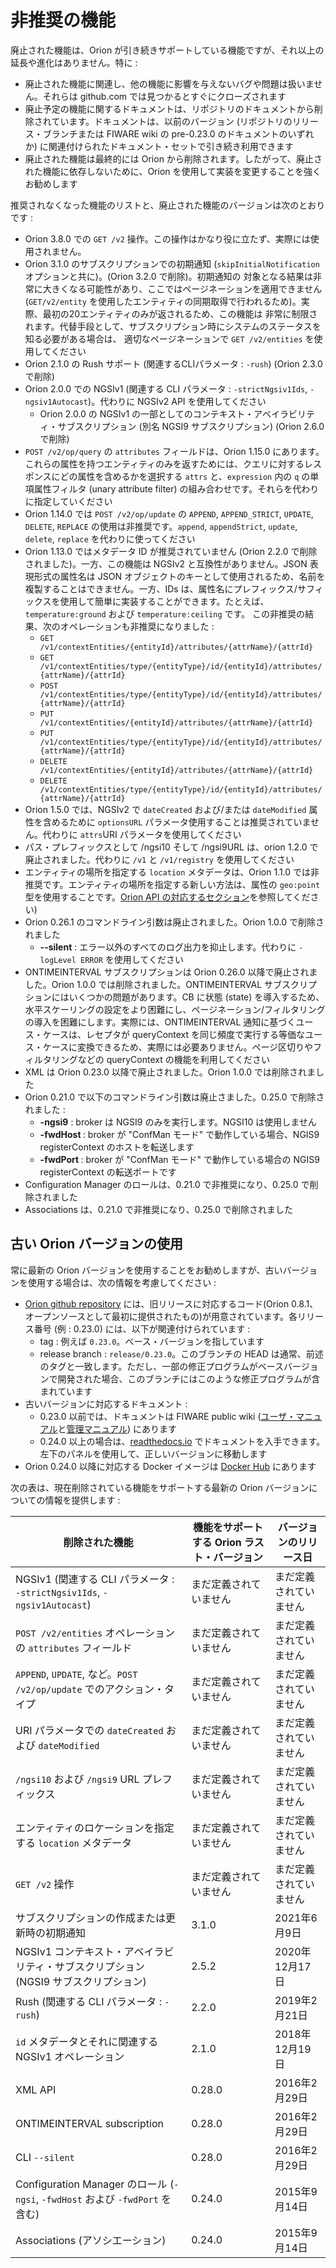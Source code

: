 # 非推奨の機能

廃止された機能は、Orion が引き続きサポートしている機能ですが、それ以上の延長や進化はありません。特に :

-   廃止された機能に関連し、他の機能に影響を与えないバグや問題は扱いません。それらは github.com では見つかるとすぐにクローズされます
-   廃止予定の機能に関するドキュメントは、リポジトリのドキュメントから削除されています。ドキュメントは、以前のバージョン (リポジトリのリリース・ブランチまたは FIWARE wiki の pre-0.23.0 のドキュメントのいずれか) に関連付けられたドキュメント・セットで引き続き利用できます
-   廃止された機能は最終的には Orion から削除されます。したがって、廃止された機能に依存しないために、Orion を使用して実装を変更することを強くお勧めします

推奨されなくなった機能のリストと、廃止された機能のバージョンは次のとおりです :

* Orion 3.8.0 での `GET /v2` 操作。この操作はかなり役に立たず、実際には使用されません。
* Orion 3.1.0 のサブスクリプションでの初期通知 (`skipInitialNotification` オプションと共に)。(Orion 3.2.0 で削除)。初期通知の
  対象となる結果は非常に大きくなる可能性があり、ここではページネーションを適用できません (`GET/v2/entity`
  を使用したエンティティの同期取得で行われるため)。実際、最初の20エンティティのみが返されるため、この機能は
  非常に制限されます。代替手段として、サブスクリプション時にシステムのステータスを知る必要がある場合は、
  適切なページネーションで `GET /v2/entities` を使用してください
* Orion 2.1.0 の Rush サポート (関連するCLIパラメータ : `-rush`)  (Orion 2.3.0 で削除)
* Orion 2.0.0 での NGSIv1 (関連する CLI パラメータ : `-strictNgsiv1Ids`, `-ngsiv1Autocast`)。代わりに NGSIv2 API を使用してください
    * Orion 2.0.0 の NGSIv1 の一部としてのコンテキスト・アベイラビリティ・サブスクリプション (別名 NGSI9 サブスクリプション)
      (Orion 2.6.0 で削除)
* `POST /v2/op/query` の `attributes` フィールドは、Orion 1.15.0 にあります。これらの属性を持つエンティティのみを返すためには、クエリに対するレスポンスにどの属性を含めるかを選択する `attrs` と、`expression` 内の `q` の単項属性フィルタ (unary attribute filter) の組み合わせです。それらを代わりに指定していください
* Orion 1.14.0 では `POST /v2/op/update` の `APPEND`, `APPEND_STRICT`, `UPDATE`, `DELETE`,  `REPLACE` の使用は非推奨です。`append`, `appendStrict`, `update`, `delete`, `replace` を代わりに使ってください
* Orion 1.13.0 ではメタデータ ID が推奨されていません (Orion 2.2.0 で削除されました)。一方、この機能は NGSIv2 と互換性がありません。JSON 表現形式の属性名は JSON オブジェクトのキーとして使用されるため、名前を複製することはできません。一方、IDs は、属性名にプレフィックス/サフィックスを使用して簡単に実装することができます。たとえば、`temperature:ground` および `temperature:ceiling` です。 この非推奨の結果、次のオペレーションも非推奨になりました :
    * `GET /v1/contextEntities/{entityId}/attributes/{attrName}/{attrId}`
    * `GET /v1/contextEntities/type/{entityType}/id/{entityId}/attributes/{attrName}/{attrId}`
    * `POST /v1/contextEntities/type/{entityType}/id/{entityId}/attributes/{attrName}/{attrId}`
    * `PUT /v1/contextEntities/{entityId}/attributes/{attrName}/{attrId}`
    * `PUT /v1/contextEntities/type/{entityType}/id/{entityId}/attributes/{attrName}/{attrId}`
    * `DELETE /v1/contextEntities/{entityId}/attributes/{attrName}/{attrId}`
    * `DELETE /v1/contextEntities/type/{entityType}/id/{entityId}/attributes/{attrName}/{attrId}`
* Orion 1.5.0 では、NGSIv2 で `dateCreated` および/または `dateModified` 属性を含めるために `optionsURL` パラメータ使用することは推奨されていません。代わりに `attrs`URI パラメータを使用してください
* パス・プレフィックスとして /ngsi10 そして /ngsi9URL は、orion 1.2.0 で廃止されました。代わりに `/v1` と `/v1/registry` を使用してください
* エンティティの場所を指定する `location` メタデータは、Orion 1.1.0 では非推奨です。エンティティの場所を指定する新しい方法は、属性の `geo:point` 型を使用することです。[Orion API の対応するセクション](../orion-api.md#geospatial-properties-of-entities)を参照してください)
* Orion 0.26.1 のコマンドライン引数は廃止されました。Orion 1.0.0 で削除されました
    * **--silent** : エラー以外のすべてのログ出力を抑止します。代わりに `-logLevel ERROR` を使用してください
* ONTIMEINTERVAL サブスクリプションは Orion 0.26.0 以降で廃止されました。Orion 1.0.0 では削除されました。ONTIMEINTERVAL サブスクリプションにはいくつかの問題があります。CB に状態 (state) を導入するため、水平スケーリングの設定をより困難にし、ページネーション/フィルタリングの導入を困難にします。実際には、ONTIMEINTERVAL 通知に基づくユース・ケースは、レセプタが queryContext を同じ頻度で実行する等価なユース・ケースに変換できるため、実際には必要ありません。ページ区切りやフィルタリングなどの queryContext の機能を利用してください
* XML は Orion 0.23.0 以降で廃止されました。Orion 1.0.0 では削除されました
* Orion 0.21.0 で以下のコマンドライン引数は廃止さました。0.25.0 で削除されました :
    * **-ngsi9** : broker は NGSI9 のみを実行します。NGSI10 は使用しません
    * **-fwdHost <host>** : broker が "ConfMan モード" で動作している場合、NGIS9 registerContext のホストを転送します
    * **-fwdPort <port>** : broker が "ConfMan モード" で動作している場合の NGIS9 registerContext の転送ポートです
* Configuration Manager のロールは、0.21.0 で非推奨になり、0.25.0 で削除されました
* Associations は、0.21.0 で非推奨になり、0.25.0 で削除されました

## 古い Orion バージョンの使用

常に最新の Orion バージョンを使用することをお勧めしますが、古いバージョンを使用する場合は、次の情報を考慮してください :

* [Orion github repository](http://github.com/telefonicaid/fiware-orion) には、旧リリースに対応するコード(Orion 0.8.1、オープンソースとして最初に提供されたもの)が用意されています。各リリース番号 (例 : 0.23.0) には、以下が関連付けられています :
	 * tag : 例えば `0.23.0`。ベース・バージョンを指しています
	 * release branch : `release/0.23.0`。このブランチの HEAD は通常、前述のタグと一致します。ただし、一部の修正プログラムがベースバージョンで開発された場合、このブランチにはこのような修正プログラムが含まれています
* 古いバージョンに対応するドキュメント :
	 * 0.23.0 以前では、ドキュメントは FIWARE public wiki ([ユーザ・マニュアル](https://forge.fiware.org/plugins/mediawiki/wiki/fiware/index.php/Publish/Subscribe_Broker_-_Orion_Context_Broker_-_User_and_Programmers_Guide)と[管理マニュアル](https://forge.fiware.org/plugins/mediawiki/wiki/fiware/index.php/Publish/Subscribe_Broker_-_Orion_Context_Broker_-_Installation_and_Administration_Guide)) にあります
	 * 0.24.0 以上の場合は、[readthedocs.io](https://fiware-orion.readthedocs.io) でドキュメントを入手できます。左下のパネルを使用して、正しいバージョンに移動します
* Orion 0.24.0 以降に対応する Docker イメージは [Docker Hub](https://hub.docker.com/r/fiware/orion/tags/) にあります

次の表は、現在削除されている機能をサポートする最新の Orion バージョンについての情報を提供します :

| **削除された機能**                                                                   | **機能をサポートする Orion ラスト・バージョン** | **バージョンのリリース日** |
|--------------------------------------------------------------------------------------|-------------------------------------------------|----------------------------|
| NGSIv1 (関連する CLI パラメータ : `-strictNgsiv1Ids`, `-ngsiv1Autocast`)             | まだ定義されていません                          | まだ定義されていません     |
| `POST /v2/entities` オペレーションの `attributes` フィールド                         | まだ定義されていません                          | まだ定義されていません     |
| `APPEND`, `UPDATE`, など。`POST /v2/op/update` でのアクション・タイプ                | まだ定義されていません                          | まだ定義されていません     |
| URI パラメータでの `dateCreated` および `dateModified`                               | まだ定義されていません                          | まだ定義されていません     |
| `/ngsi10` および `/ngsi9` URL プレフィックス                                         | まだ定義されていません                          | まだ定義されていません     |
| エンティティのロケーションを指定する `location` メタデータ                           | まだ定義されていません                          | まだ定義されていません     |
| `GET /v2` 操作                                                                       | まだ定義されていません                          | まだ定義されていません     |
|サブスクリプションの作成または更新時の初期通知                                        | 3.1.0                                           | 2021年6月9日               |
| NGSIv1 コンテキスト・アベイラビリティ・サブスクリプション (NGSI9 サブスクリプション) | 2.5.2                                           | 2020年12月17日             |
| Rush (関連する CLI パラメータ : `-rush`)                                             | 2.2.0                                           | 2019年2月21日              |
| `id` メタデータとそれに関連する NGSIv1 オペレーション                                | 2.1.0                                           | 2018年12月19日             |
| XML API                                                                              | 0.28.0                                          | 2016年2月29日              |
| ONTIMEINTERVAL subscription                                                          | 0.28.0                                          | 2016年2月29日              |
| CLI `--silent`                                                                       | 0.28.0                                          | 2016年2月29日              |
| Configuration Manager のロール (`-ngsi`, `-fwdHost` および `-fwdPort` を含む)        | 0.24.0                                          | 2015年9月14日              |
| Associations (アソシエーション)                                                      | 0.24.0                                          | 2015年9月14日              |
